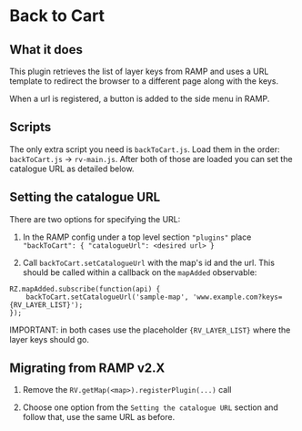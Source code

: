 # Back to Cart

## What it does

This plugin retrieves the list of layer keys from RAMP and uses a URL template to redirect the browser to a different page along with the keys.

When a url is registered, a button is added to the side menu in RAMP.

## Scripts

The only extra script you need is `backToCart.js`. Load them in the order: `backToCart.js` -> `rv-main.js`. After both of those are loaded you can set the catalogue URL as detailed below.

## Setting the catalogue URL

There are two options for specifying the URL:

1. In the RAMP config under a top level section `"plugins"` place `"backToCart": { "catalogueUrl": <desired url> }`

2. Call `backToCart.setCatalogueUrl` with the map's id and the url.
   This should be called within a callback on the `mapAdded` observable:

```
RZ.mapAdded.subscribe(function(api) {
    backToCart.setCatalogueUrl('sample-map', 'www.example.com?keys={RV_LAYER_LIST}');
});
```

IMPORTANT: in both cases use the placeholder `{RV_LAYER_LIST}` where the layer keys should go.

## Migrating from RAMP v2.X

1. Remove the `RV.getMap(<map>).registerPlugin(...)` call

2. Choose one option from the `Setting the catalogue URL` section and follow that, use the same URL as before.
